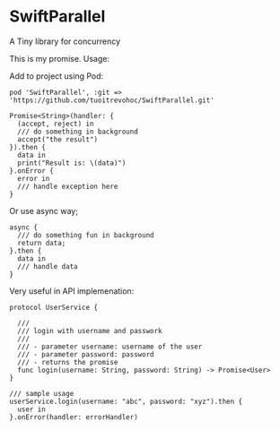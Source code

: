 # SwiftParallel
A Tiny library for concurrency

This is my promise. Usage:

Add to project using Pod:
```
pod 'SwiftParallel', :git => 'https://github.com/tuoitrevohoc/SwiftParallel.git'
```

```
Promise<String>(handler: {
  (accept, reject) in
  /// do something in background
  accept("the result")
}).then {
  data in
  print("Result is: \(data)")
}.onError {
  error in
  /// handle exception here
}
```

Or use async way;

```
async {
  /// do something fun in background
  return data;
}.then {
  data in
  /// handle data
}
```

Very useful in API implemenation:

```
protocol UserService {
  
  ///
  /// login with username and passwork
  ///
  /// - parameter username: username of the user
  /// - parameter password: password
  /// - returns the promise
  func login(username: String, password: String) -> Promise<User>
}

/// sample usage
userService.login(username: "abc", password: "xyz").then {
  user in
}.onError(handler: errorHandler)
```
